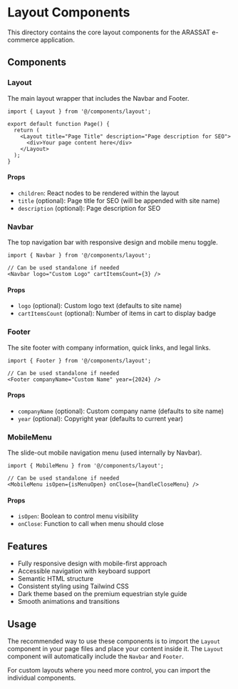 # Layout Components

This directory contains the core layout components for the ARASSAT e-commerce application.

## Components

### Layout

The main layout wrapper that includes the Navbar and Footer.

```tsx
import { Layout } from '@/components/layout';

export default function Page() {
  return (
    <Layout title="Page Title" description="Page description for SEO">
      <div>Your page content here</div>
    </Layout>
  );
}
```

#### Props

- `children`: React nodes to be rendered within the layout
- `title` (optional): Page title for SEO (will be appended with site name)
- `description` (optional): Page description for SEO

### Navbar

The top navigation bar with responsive design and mobile menu toggle.

```tsx
import { Navbar } from '@/components/layout';

// Can be used standalone if needed
<Navbar logo="Custom Logo" cartItemsCount={3} />
```

#### Props

- `logo` (optional): Custom logo text (defaults to site name)
- `cartItemsCount` (optional): Number of items in cart to display badge

### Footer

The site footer with company information, quick links, and legal links.

```tsx
import { Footer } from '@/components/layout';

// Can be used standalone if needed
<Footer companyName="Custom Name" year={2024} />
```

#### Props

- `companyName` (optional): Custom company name (defaults to site name)
- `year` (optional): Copyright year (defaults to current year)

### MobileMenu

The slide-out mobile navigation menu (used internally by Navbar).

```tsx
import { MobileMenu } from '@/components/layout';

// Can be used standalone if needed
<MobileMenu isOpen={isMenuOpen} onClose={handleCloseMenu} />
```

#### Props

- `isOpen`: Boolean to control menu visibility
- `onClose`: Function to call when menu should close

## Features

- Fully responsive design with mobile-first approach
- Accessible navigation with keyboard support
- Semantic HTML structure
- Consistent styling using Tailwind CSS
- Dark theme based on the premium equestrian style guide
- Smooth animations and transitions

## Usage

The recommended way to use these components is to import the `Layout` component in your page files and place your content inside it. The `Layout` component will automatically include the `Navbar` and `Footer`.

For custom layouts where you need more control, you can import the individual components. 